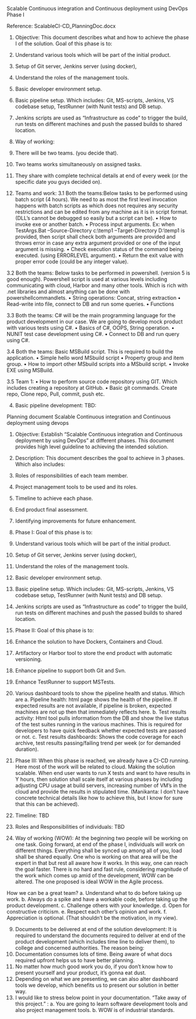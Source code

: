 Scalable Continuous integration and Continuous deployment using DevOps
Phase I

Reference: ScalableCI-CD_PlanningDoc.docx

1.	Objective: This document describes what and how to achieve the phase I of the solution.
Goal of this phase is to:
1.	Understand various tools which will be part of the initial product.
2.	Setup of Git server, Jenkins server (using docker), 
3.	Understand the roles of the management tools.
4.	Basic developer environment setup.
5.	Basic pipeline setup. Which includes:
Git, MS-scripts, Jenkins, VS codebase setup, TestRunner (with Nunit tests) and DB setup.
6.	Jenkins scripts are used as “Infrastructure as code” to trigger the build, run tests on different machines and push the passed builds to shared location.

2.	Way of working:
1.	There will be two teams. (you decide that).
2.	Two teams works simultaneously on assigned tasks.
3.	They share with complete technical details at end of every week (or the specific date you guys decided on).

3.	Teams and work:
3.1	Both the teams:Below tasks to be performed using batch script (4 hours). We need to as most the first level invocation happens with batch scripts as which does not requires any security restrictions and can be edited from any machine as it is in script format. (DLL’s cannot be debugged so easily but a script can be).
•	How to invoke exe or another batch.
•	Process input arguments. Ex: when TestArgs.Bat –Source-Directory c:\temp1 –Target-Directory D:\temp1 is provided, then script shall check both arguments are provided and throws error in case any extra argument provided or one of the input argument is missing.
•	Check execution status of the command being executed. (using ERRORLEVEL argument).
•	Return the exit value with proper error code (could be any integer value).


3.2	Both the teams:  Below tasks to be performed in powershell. (version 5 is good enough). Powershell script is used at various levels including communicating with cloud, Harbor and many other tools. Which is rich with .net libraries and almost anything can be done with powershellcommandlets.
•	String operations: Concat, string extraction
•	Read-write into file, connect to DB and run some queries.
•	Functions


3.3	Both the teams: C# will be the main programming language for the product development in our case. We are going to develop mock product with various tests using C#.
•	Basics of C#, OOPS, String operation.
•	NUNIT test case development using C#.
•	Connect to DB and run query using C#.

3.4	Both the teams: Basic MSBuild script. This is required to build the application.
•	Simple hello word MSbuild script
•	Property group and item group.
•	How to import other MSbuild scripts into a MSbuild script.
•	Invoke EXE using MSBuild.

3.5	Team 1:
•	How to perform source code repository using GIT. Which includes creating a repository at GitHub.
•	Basic git commands. Create repo, Clone repo, Pull, commit, push etc.


4.	Basic pipeline development: TBD:







Planning document
Scalable Continuous integration and Continuous deployment using devops


1.	Objective: Establish “Scalable Continuous integration and Continuous deployment by using DevOps” at different phases. This document provides high level guideline to achieving the intended solution.

2.	Description: 
This document describes the goal to achieve in 3 phases. Which also includes:
1.	Roles of responsibilities of each team member.
2.	Project management tools to be used and its roles.
3.	Timeline to achieve each phase.
4.	End product final assessment.
5.	Identifying improvements for future enhancement. 
















3.	Phase I:
Goal of this phase is to:
1.	Understand various tools which will be part of the initial product.
2.	Setup of Git server, Jenkins server (using docker), 
3.	Understand the roles of the management tools.
4.	Basic developer environment setup.
5.	Basic pipeline setup. Which includes:
Git, MS-scripts, Jenkins, VS codebase setup, TestRunner (with Nunit tests) and DB setup.
6.	Jenkins scripts are used as “Infrastructure as code” to trigger the build, run tests on different machines and push the passed builds to shared location.


4.	Phase II:
Goal of this phase is to:
1.	Enhance the solution to have Dockers, Containers and Cloud.
2.	Artifactory or Harbor tool to store the end product with automatic versioning.
3.	Enhance pipeline to support both Git and Svn.
4.	Enhance TestRunner to support MSTests.
5.	Various dashboard tools to show the pipeline health and status. Which are
a.	Pipeline health: html page shows the health of the pipeline. If expected results are not available, if pipeline is broken, expected machines are not up then that immediately reflects here.
b.	Test results activity: Html tool pulls information from the DB and show the live status of the test suites running in the various machines. This is required for developers to have quick feedback whether expected tests are passed or not.
c.	Test results dashboards:  Shows the code coverage for each archive, test results passing/failing trend per week (or for demanded duration).
5.	Phase III:
When this phase is reached, we already have a CI-CD running. Here most of the work will be related to cloud. Making the solution scalable. When end user wants to run X tests and want to have results in Y hours, then solution shall scale itself at various phases by including adjusting CPU usage at build servers, increasing number of VM’s in the cloud and provide the results in stipulated time. 
(Manikanta: I don’t have concrete technical details like how to achieve this, but I know for sure that this can be achieved).

6.	Timeline: TBD
7.	Roles and Responsibilities of individuals: TBD
8.	Way of working (WOW):
At the beginning two people will be working on one task. Going forward, at end of the phase I, individuals will work on different things. Everything shall be synced up among all of you, load shall be shared equally. One who is working on that area will be the expert in that but rest all aware how it works. In this way, one can reach the goal faster. 
There is no hard and fast rule, considering magnitude of the work which comes up amid of the development, WOW can be altered. The one proposed is ideal WOW in the Agile process.

How we can be a great team?
a.	Understand what to do before taking up work.
b.	Always do a spike and have a workable code, before taking up the product development.
c.	Challenge others with your knowledge.
d.	Open for constructive criticism. 
e.	Respect each other’s opinion and work.
f.	Appreciation is optional. (That shouldn’t be the motivation, in my view). 


9.	Documents to be delivered at end of the solution development:
It is required to understand the documents required to deliver at end of the product development (which includes time line to deliver them), to college and concerned authorities. The reason being:
1.	Documentation consumes lots of time. Being aware of what docs required upfront helps us to have better planning.
2.	No matter how much good work you do, if you don’t know how to present yourself and your product, it’s gonna eat dust.
3.	Depending on what we are presenting, we can also alter dashboard tools we develop, which benefits us to present our solution in better way.
4.	I would like to stress below point in your documentation. 
“Take away of this project.” : 
a.	You are going to learn software development tools and also project management tools.
b.	WOW is of industrial standards.



